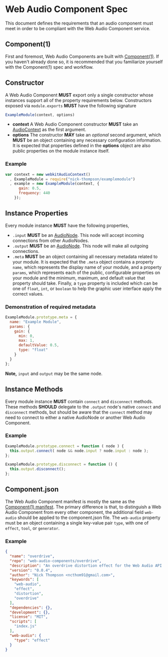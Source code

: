 
# Web Audio Component Spec

This document defines the requirements that an audio component must meet in order
to be compliant with the Web Audio Component service.

## Component(1)

First and foremost, Web Audio Components are built with [Component(1)](https://github.com/component/component). If you haven't already done so, it is recommended that you
familiarize yourself with the Component(1) spec and workflow. 

## Constructor

A Web Audio Component **MUST** export only a single constructor whose instances support all of the property requirements below. Constructors exposed via `module.exports` **MUST** have the following signature

```javascript
ExampleModule(context, options)
```

- **context** A Web Audio Component constructor **MUST** take an [AudioContext](http://www.w3.org/TR/webaudio/#AudioContext-section) as the first argument. 
- **options** The constructor **MAY** take an *optional* second argument, which **MUST** be an object containing any necessary configuration information. It is expected that properties defined in the **options** object are also public properties on the module instance itself.

### Example

```javascript
var context = new webkitAudioContext()
  , ExampleModule = require("nick-thompson/examplemodule")
  , example = new ExampleModule(context, {
      gain: 0.5,
      frequency: 440
    });
```

## Instance Properties

Every module instance **MUST** have the following properties,

- `.input` **MUST** be an [AudioNode](http://www.w3.org/TR/webaudio/#AudioNode-section). This node will accept incoming connections from other AudioNodes.
- `.output` **MUST** be an [AudioNode](http://www.w3.org/TR/webaudio/#AudioNode-section). This node will make all outgoing connections.
- `.meta` **MUST** be an object containing all necessary metadata related to your module. It is expected that the `.meta` object contains a property `name`, which represents the display name of your module, and a property `params`, which represents each of the public, configurable properties on your module and the minimum, maximum, and default value that property should take. Finally, a `type` property is included which can be one of `float`, `int`, or `boolean` to help the graphic user interface apply the correct values.

### Demonstration of required metadata

```javascript
ExampleModule.prototype.meta = {
  name: "Example Module",
  params: {
    gain: {
      min: 0,
      max: 1,
      defaultValue: 0.5,
      type: "float"
    }
  }
};
```

**Note,** `input` and `output` may be the same node.

## Instance Methods

Every module instance **MUST** contain `connect` and `disconnect` methods. These methods **SHOULD** delegate to the `.output` node\'s native `connect` and `disconnect` methods, but should be aware that the `connect` method may need to connect to either a native AudioNode or another Web Audio Component.

### Example

```javascript
ExampleModule.prototype.connect = function ( node ) {
  this.output.connect( node && node.input ? node.input : node );
};

ExampleModule.prototype.disconnect = function () {
  this.output.disconnect();
};
```

## Component.json

The Web Audio Component manifest is mostly the same as the [Component(1) manifest](https://github.com/component/component/wiki/Spec). The primary difference is that, to distinguish a Web Audio Component from every other component, the additional field `web-audio` should be applied to the component.json file. The `web-audio` property must be an object containing a single key-value pair `type`, with one of `effect`, `tool`, or `generator`.

### Example

```json
{
  "name": "overdrive",
  "repo": "web-audio-components/overdrive",
  "description": "An overdrive distortion effect for the Web Audio API.",
  "version": "0.0.4",
  "author": "Nick Thompson <ncthom91@gmail.com>",
  "keywords": [
    "web-audio",
    "effect",
    "distortion",
    "overdrive"
  ],
  "dependencies": {},
  "development": {},
  "license": "MIT",
  "scripts": [
    "index.js"
  ],
  "web-audio": {
    "type": "effect"
  }
}
```
